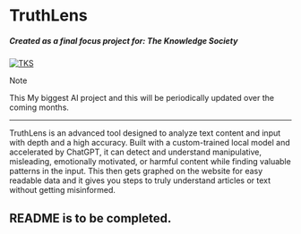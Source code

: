 # TruthLens
##### Created as a final focus project for: **The Knowledge Society**
[![TKS](https://images-ext-1.discordapp.net/external/KIHiMzieOI1ZSlyce00rVoyIbPc_HE3iQ3hyOGrS3G4/https/cdn.prod.website-files.com/645d585318b9c94342e5f45b/645d585318b9c94342e5f8ce_Students%2520with%2520Director.webp?format=webp&width=895&height=596 "TKS Embed")](https://tks.world/)


> [!NOTE]
> This My biggest AI project and this will be periodically updated over the coming months.
---
TruthLens is an advanced tool designed to analyze text content and input with depth and a high accuracy. Built
with a custom-trained local model and accelerated by ChatGPT, it can detect and understand manipulative, misleading,
emotionally motivated, or harmful content while finding valuable patterns in the input. This then gets graphed on the website
for easy readable data and it gives you steps to truly understand articles or text without getting misinformed.

## README is to be completed.
